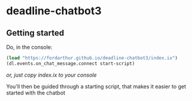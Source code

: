 # deadline-chatbot3

## Getting started

Do, in the console:

```clj
(load "https://fordarthur.github.io/deadline-chatbot3/index.ix")
(dl.events.on_chat_message.connect start-script)
```

*or, just copy index.ix to your console*

You'll then be guided through a starting script, that makes it easier to get started with the chatbot

